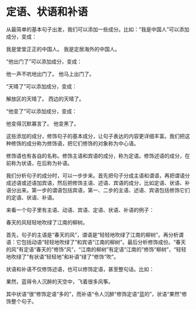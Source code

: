 # 定语、状语和补语

从最简单的基本句子出发，我们可以添加一些成分。比如：“我是中国人”可以添加成分，变成：

我是堂堂正正的中国人。
我是定居海外的中国人。

“他出门了”可以添加成分，变成：

他一声不吭地出门了。
他马上出门了。

“天晴了”可以添加成分，变成：

解放区的天晴了。
西边的天晴了。

“他变了”可以添加成分，变成：

他变得沉默寡言了。
他变黑了。

这些添加的成分，修饰句子的基本成分，让句子表达的内容更详细丰富。我们把这种修饰的成分称为修饰语，把它们修饰的对象称为中心语。

修饰语也有各自的名称。修饰主语和宾语的成分，称为定语。修饰述语的成分，在前称为状语，在后称为补语。

我们分析句子的成分时，可以一步步来。首先把句子分成主语和谓语，再把谓语分成述语或述语加宾语，然后把修饰主语、述语、宾语的成分，比如定语、状语、补语分出来。第一步的谓语包括宾语，第一、二步的主语、述语、宾语包括修饰它们的定语、状语、补语。

来看一个句子里有主语、动语、宾语、定语、状语、补语的例子：

春天的风轻轻地吹绿了江南的柳树。

首先，句子的主语是“春天的风”，谓语是“轻轻地吹绿了江南的柳树”。再分析谓语：它包括动语“轻轻地吹绿了”和宾语“江南的柳树”。最后分析修饰成份。“春天的风”有定语“春天的”修饰“风”，“江南的柳树”有定语“江南的”修饰“柳树”，“轻轻地吹绿了”有状语“轻轻地”和补语“绿了”修饰“吹”。

状语和补语不仅修饰述语，也可以修饰定语，甚至整句话。比如：

果然，蓝得令人沉醉的天空中，飞着很多风筝。

其中状语“很”修饰定语“多的”，而补语“令人沉醉”修饰定语“蓝的”，状语“果然”修饰整个句子。